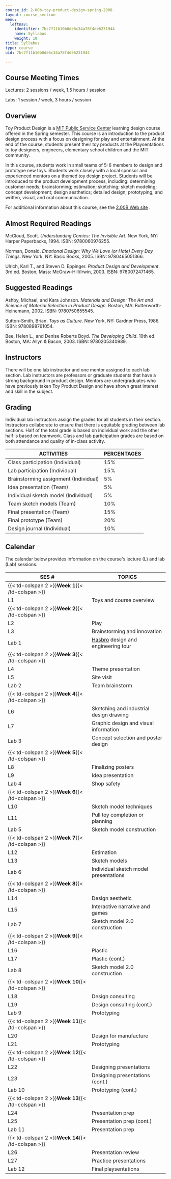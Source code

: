 ```yaml
---
course_id: 2-00b-toy-product-design-spring-2008
layout: course_section
menu:
  leftnav:
    identifier: 7bc7f11b10b0de6c34a78f4de6231944
    name: Syllabus
    weight: 10
title: Syllabus
type: course
uid: 7bc7f11b10b0de6c34a78f4de6231944

---
```


Course Meeting Times
--------------------

Lectures: 2 sessions / week, 1.5 hours / session

Labs: 1 session / week, 3 hours / session

Overview
--------

Toy Product Design is a [MIT Public Service Center](http://web.mit.edu/mitpsc/about/mission.shtml) learning design course offered in the Spring semester. This course is an introduction to the product design process with a focus on designing for play and entertainment. At the end of the course, students present their toy products at the Playsentations to toy designers, engineers, elementary school children and the MIT community.

In this course, students work in small teams of 5-6 members to design and prototype new toys. Students work closely with a local sponsor and experienced mentors on a themed toy design project. Students will be introduced to the product development process, including: determining customer needs; brainstorming; estimation; sketching; sketch modeling; concept development; design aesthetics; detailed design; prototyping; and written, visual, and oral communication.

For additional information about this course, see the [2.00B Web site](http://web.mit.edu/2.00b/www/index.html) .

Almost Required Readings
------------------------

McCloud, Scott. _Understanding Comics: The Invisible Art_. New York, NY: Harper Paperbacks, 1994. ISBN: 9780060976255.

Norman, Donald. _Emotional Design: Why We Love (or Hate) Every Day Things_. New York, NY: Basic Books, 2005. ISBN: 9780465051366.

Ulrich, Karl T., and Steven D. Eppinger. _Product Design and Development_. 3rd ed. Boston, Mass: McGraw-Hill/Irwin, 2003. ISBN: 9780072471465.

Suggested Readings
------------------

Ashby, Michael, and Kara Johnson. _Materials and Design: The Art and Science of Material Selection in Product Design_. Boston, MA: Butterworth-Heinemann, 2002. ISBN: 9780750655545.

Sutton-Smith, Brian. _Toys as Culture_. New York, NY: Gardner Press, 1986. ISBN: 9780898761054.

Bee, Helen L., and Denise Roberts Boyd. _The Developing Child_. 10th ed. Boston, MA: Allyn & Bacon, 2003. ISBN: 9780205340989.

Instructors
-----------

There will be one lab instructor and one mentor assigned to each lab section. Lab instructors are professors or graduate students that have a strong background in product design. Mentors are undergraduates who have previously taken Toy Product Design and have shown great interest and skill in the subject.

Grading
-------

Individual lab instructors assign the grades for all students in their section. Instructors collaborate to ensure that there is equitable grading between lab sections. Half of the total grade is based on individual work and the other half is based on teamwork. Class and lab participation grades are based on both attendance and quality of in-class activity.

| ACTIVITIES | PERCENTAGES |
| --- | --- |
| Class participation (Individual) | 15% |
| Lab participation (Individual) | 15% |
| Brainstorming assignment (Individual) | 5% |
| Idea presentation (Team) | 5% |
| Individual sketch model (Individual) | 5% |
| Team sketch models (Team) | 10% |
| Final presentation (Team) | 15% |
| Final prototype (Team) | 20% |
| Design journal (Individual) | 10% 

  

Calendar
--------

The calendar below provides information on the course's lecture (L) and lab (Lab) sessions.

| SES # | TOPICS |
| --- | --- |
| {{< td-colspan 2 >}}**Week 1**{{< /td-colspan >}} ||
| L1 | Toys and course overview |
| {{< td-colspan 2 >}}**Week 2**{{< /td-colspan >}} ||
| L2 | Play |
| L3 | Brainstorming and innovation |
| Lab 1 | [Hasbro](http://hasbro.com/) design and engineering tour |
| {{< td-colspan 2 >}}**Week 3**{{< /td-colspan >}} ||
| L4 | Theme presentation |
| L5 | Site visit |
| Lab 2 | Team brainstorm |
| {{< td-colspan 2 >}}**Week 4**{{< /td-colspan >}} ||
| L6 | Sketching and industrial design drawing |
| L7 | Graphic design and visual information |
| Lab 3 | Concept selection and poster design |
| {{< td-colspan 2 >}}**Week 5**{{< /td-colspan >}} ||
| L8 | Finalizing posters |
| L9 | Idea presentation |
| Lab 4 | Shop safety |
| {{< td-colspan 2 >}}**Week 6**{{< /td-colspan >}} ||
| L10 | Sketch model techniques |
| L11 | Pull toy completion or planning |
| Lab 5 | Sketch model construction |
| {{< td-colspan 2 >}}**Week 7**{{< /td-colspan >}} ||
| L12 | Estimation |
| L13 | Sketch models |
| Lab 6 | Individual sketch model presentations |
| {{< td-colspan 2 >}}**Week 8**{{< /td-colspan >}} ||
| L14 | Design aesthetic |
| L15 | Interactive narrative and games |
| Lab 7 | Sketch model 2.0 construction |
| {{< td-colspan 2 >}}**Week 9**{{< /td-colspan >}} ||
| L16 | Plastic |
| L17 | Plastic (cont.) |
| Lab 8 | Sketch model 2.0 construction |
| {{< td-colspan 2 >}}**Week 10**{{< /td-colspan >}} ||
| L18 | Design consulting |
| L19 | Design consulting (cont.) |
| Lab 9 | Prototyping |
| {{< td-colspan 2 >}}**Week 11**{{< /td-colspan >}} ||
| L20 | Design for manufacture |
| L21 | Prototyping |
| {{< td-colspan 2 >}}**Week 12**{{< /td-colspan >}} ||
| L22 | Designing presentations |
| L23 | Designing presentations (cont.) |
| Lab 10 | Prototyping (cont.) |
| {{< td-colspan 2 >}}**Week 13**{{< /td-colspan >}} ||
| L24 | Presentation prep |
| L25 | Presentation prep (cont.) |
| Lab 11 | Presentation prep |
| {{< td-colspan 2 >}}**Week 14**{{< /td-colspan >}} ||
| L26 | Presentation review |
| L27 | Practice presentations |
| Lab 12 | Final playsentations
